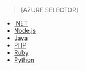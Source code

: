 ﻿> [AZURE.SELECTOR]
- [.NET](../articles/storage-dotnet-how-to-use-blobs.md)
- [Node.js](../articles/storage-nodejs-how-to-use-blob-storage.md)
- [Java](../articles/storage-java-how-to-use-blob-storage.md)
- [PHP](../articles/storage-php-how-to-use-blobs.md)
- [Ruby](../articles/storage-ruby-how-to-use-blob-storage.md)
- [Python](../articles/storage-python-how-to-use-blob-storage.md)

<!--HONumber=49-->
